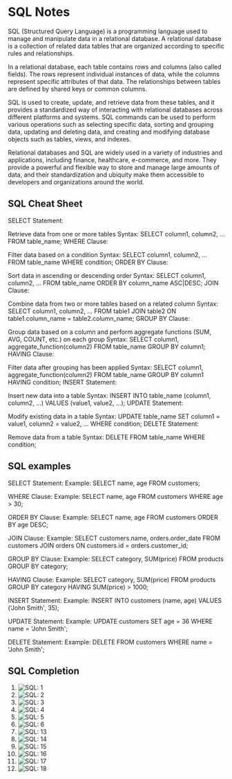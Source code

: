 # SQL Notes

SQL (Structured Query Language) is a programming language used to manage and manipulate data in a relational database. A relational database is a collection of related data tables that are organized according to specific rules and relationships.

In a relational database, each table contains rows and columns (also called fields). The rows represent individual instances of data, while the columns represent specific attributes of that data. The relationships between tables are defined by shared keys or common columns.

SQL is used to create, update, and retrieve data from these tables, and it provides a standardized way of interacting with relational databases across different platforms and systems. SQL commands can be used to perform various operations such as selecting specific data, sorting and grouping data, updating and deleting data, and creating and modifying database objects such as tables, views, and indexes.

Relational databases and SQL are widely used in a variety of industries and applications, including finance, healthcare, e-commerce, and more. They provide a powerful and flexible way to store and manage large amounts of data, and their standardization and ubiquity make them accessible to developers and organizations around the world.

## SQL Cheat Sheet

SELECT Statement:

Retrieve data from one or more tables
Syntax: SELECT column1, column2, ... FROM table_name;
WHERE Clause:

Filter data based on a condition
Syntax: SELECT column1, column2, ... FROM table_name WHERE condition;
ORDER BY Clause:

Sort data in ascending or descending order
Syntax: SELECT column1, column2, ... FROM table_name ORDER BY column_name ASC|DESC;
JOIN Clause:

Combine data from two or more tables based on a related column
Syntax: SELECT column1, column2, ... FROM table1 JOIN table2 ON table1.column_name = table2.column_name;
GROUP BY Clause:

Group data based on a column and perform aggregate functions (SUM, AVG, COUNT, etc.) on each group
Syntax: SELECT column1, aggregate_function(column2) FROM table_name GROUP BY column1;
HAVING Clause:

Filter data after grouping has been applied
Syntax: SELECT column1, aggregate_function(column2) FROM table_name GROUP BY column1 HAVING condition;
INSERT Statement:

Insert new data into a table
Syntax: INSERT INTO table_name (column1, column2, ...) VALUES (value1, value2, ...);
UPDATE Statement:

Modify existing data in a table
Syntax: UPDATE table_name SET column1 = value1, column2 = value2, ... WHERE condition;
DELETE Statement:

Remove data from a table
Syntax: DELETE FROM table_name WHERE condition;


## SQL examples


SELECT Statement:
Example: SELECT name, age FROM customers;

WHERE Clause:
Example: SELECT name, age FROM customers WHERE age > 30;

ORDER BY Clause:
Example: SELECT name, age FROM customers ORDER BY age DESC;

JOIN Clause:
Example: SELECT customers.name, orders.order_date FROM customers JOIN orders ON customers.id = orders.customer_id;

GROUP BY Clause:
Example: SELECT category, SUM(price) FROM products GROUP BY category;

HAVING Clause:
Example: SELECT category, SUM(price) FROM products GROUP BY category HAVING SUM(price) > 1000;

INSERT Statement:
Example: INSERT INTO customers (name, age) VALUES ('John Smith', 35);

UPDATE Statement:
Example: UPDATE customers SET age = 36 WHERE name = 'John Smith';

DELETE Statement:
Example: DELETE FROM customers WHERE name = 'John Smith';

## SQL Completion

1. ![SQL: 1](img/sql%201.png)
2. ![SQL: 2](img/sql%202.png)
3. ![SQL: 3](img/SQL%203.png)
4. ![SQL: 4](img/SQL%204.png)
5. ![SQL: 5](img/SQL%205.png)
6. ![SQL: 6](img/SQL%206.png)
13. ![SQL: 13](img/SQl%2013.png)
14. ![SQL: 14](img/SQL%2014.png)
15. ![SQL: 15](img/SQL%2015.png)
16. ![SQL: 16](img/SQL%2016.png)
17. ![SQL: 17](img/SQL%2017.png)
18. ![SQL: 18](img/SQL%2018.png)